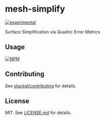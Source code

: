 # mesh-simplify

[![experimental](http://badges.github.io/stability-badges/dist/experimental.svg)](http://github.com/badges/stability-badges)

Surface Simplification via Quadric Error Metrics

## Usage

[![NPM](https://nodei.co/npm/mesh-simplify.png)](https://www.npmjs.com/package/mesh-simplify)

## Contributing

See [stackgl/contributing](https://github.com/stackgl/contributing) for details.

## License

MIT. See [LICENSE.md](http://github.com/ataber/mesh-simplify/blob/master/LICENSE.md) for details.
